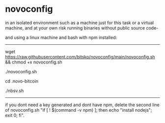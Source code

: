 # novoconfig

in an isolated environment such as a machine just for this task or a virtual machine, and at your own risk running binaries without public source code-

and using a linux machine and bash with npm installed:

-----

wget https://raw.githubusercontent.com/bitsko/novoconfig/main/novoconfig.sh && chmod +x novoconfig.sh

./novoconfig.sh

cd .novo-bitcoin

./nbsv.sh

-----

if you dont need a key generated and dont have npm, 
delete the second line of novoconfig.sh "if [ ! $(command -v npm) ]; then echo "install nodejs"; exit 0; fi".
